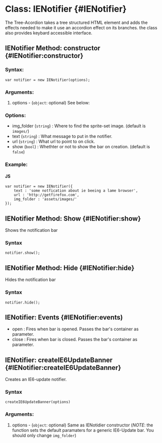 Class: IENotifier {#IENotifier}
==========================================
The Tree-Acordion takes a tree structured HTML element and adds the effects needed to make it use an accordion effect on its branches.
the class also provides keybard accessible interface.

IENotifier Method: constructor {#IENotifier:constructor}
---------------------------------
### Syntax:

	var notifier = new IENotifier(options);

### Arguments:

1. options - (`object`: optional) See below:

### Options:

 * img_folder (`string`) : Where to find the sprite-set image. (default is `images/`)
 * text (`string`) : What message to put in the notifier.
 * url (`string`) : What url to point to on click.
 * show (`bool`) : Whethter or not to show the bar on creation. (default is `false`)

### Example:
	
#### JS
	var notifier = new IENotifier({
		text : 'some notfication about ie beeing a lame browser',
		url : 'http://getfirefox.com',
		img_folder : 'assets/images/'
	});

IENotifier Method: Show {#IENotifier:show}
---------------------
Shows the notification bar

### Syntax

	notifier.show();
	
IENotifier Method: Hide {#IENotifier:hide}
-------------------------
Hides the notification bar

### Syntax

	notifier.hide();
	
IENotifier: Events {#IENotifier:events)
-----------------
 * open : Fires when bar is opened. Passes the bar's container as parameter.
 * close : Fires when bar is closed. Passes the bar's container as parameter.

IENotifier: createIE6UpdateBanner {#IENotifier:createIE6UpdateBanner}
-------------------------------
Creates an IE6-update notifier.

### Syntax

	createIE6UpdateBanner(options)
	
### Arguments:

1. options - (`object`: optional) Same as IENotidier constructor (_NOTE_: the function sets the default paramaters for a generic IE6-Update bar. You should only change `img_folder`)